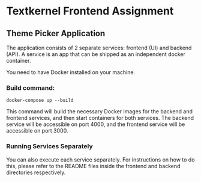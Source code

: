# Textkernel Frontend Assignment

## Theme Picker Application

The application consists of 2 separate services: frontend (UI) and backend (API). A service is an app that can be shipped as an independent docker container.

You need to have Docker installed on your machine.

### Build command:

`docker-compose up --build`

This command will build the necessary Docker images for the backend and frontend services, and then start containers for both services. The backend service will be accessible on port 4000, and the frontend service will be accessible on port 3000.

### Running Services Separately

You can also execute each service separately. For instructions on how to do this, please refer to the README files inside the frontend and backend directories respectively.

